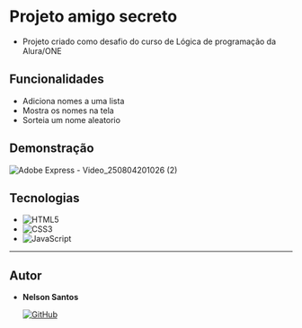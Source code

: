 # Projeto amigo secreto

- Projeto criado como desafio do curso de Lógica de programação da Alura/ONE




## Funcionalidades

- Adiciona nomes a uma lista
- Mostra os nomes na tela
- Sorteia um nome aleatorio



## Demonstração


![Adobe Express - Video_250804201026 (2)](https://github.com/user-attachments/assets/1a0bb32e-3ee7-434c-9f99-b11429b42251)


## Tecnologias

- ![HTML5](https://img.shields.io/badge/HTML5-E34F26?style=for-the-badge&logo=html5&logoColor=white)
- ![CSS3](https://img.shields.io/badge/CSS3-1572B6?style=for-the-badge&logo=css3&logoColor=white)
- ![JavaScript](https://img.shields.io/badge/JavaScript-F7DF1E?style=for-the-badge&logo=javascript&logoColor=black)
---

## Autor

- **Nelson Santos**

  
   [![GitHub](https://img.shields.io/badge/GitHub-181717?style=for-the-badge&logo=github&logoColor=white)](https://github.com/sacirs)
